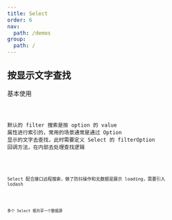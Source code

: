 ```yaml
---
title: Select
order: 6
nav:
  path: /demos
group:
  path: /
---
```


## 按显示文字查找

基本使用

<code src="../select/basic.tsx" />

默认的 filter 搜索是按 option 的 value 属性进行索引的，常用的场景通常是通过 Option 显示的文字去查找，此时需要定义 Select 的 filterOption 回调方法，在内部去处理查找逻辑

<code src="../select/basicSearch.tsx" />

Select 配合接口远程搜索，做了防抖操作和无数据是展示 loading，需要引入 lodash

<code src="../select/remote.tsx" />

多个 Select 框共享一个数据源

<code src="../select/shareSource.tsx" />
